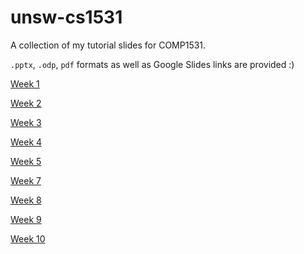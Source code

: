 # unsw-cs1531
A collection of my tutorial slides for COMP1531.

`.pptx`, `.odp`, `pdf` formats as well as Google Slides links are provided :) 

[Week 1](https://docs.google.com/presentation/d/1mUFbRIAW01sOvLTSRDrTcB8A4erJSO7rs-Ui232sT-g/edit?usp=sharing)

[Week 2](https://docs.google.com/presentation/d/1dmxkCxEJCR8VXGhusVm3HIEixbowhX-1AF-l8YpuUDU/edit?usp=sharing)

[Week 3](https://docs.google.com/presentation/d/1Cxf6k6d3iNcjsvhKww0ZNrb8vfKH_0w9HSXRDUV-LZI/edit?usp=sharing)

[Week 4](https://docs.google.com/presentation/d/1zaW_if44pVj145ulq0vYnW6S-CES2Lp29p1cBAF0POk/edit?usp=sharing)

[Week 5](https://docs.google.com/presentation/d/1vIlwvgOb4Gy1axVYz9PjukfM62tp6R7-8QumAsprR4k/edit?usp=sharing)

[Week 7](https://docs.google.com/presentation/d/12OXIBp1lzRP2xiM9YwOqT7_UpDDTz9S-Ufets5xUev4/edit?usp=sharing)

[Week 8](https://docs.google.com/presentation/d/13QLmfuVo7w5yOftXz5FM_9lPxZkRV0Y07rsEQaYM6lQ/edit?usp=sharing)

[Week 9](https://docs.google.com/presentation/d/1Qul-rtEWwfeP5d3iLIcddKV18CxDf5e9Qt9eLarCzDE/edit?usp=sharing)

[Week 10](https://docs.google.com/presentation/d/1KdC1632ERp8w-ciJS6kmXE4N8qbF6BOQu6T4axG3IcE/edit?usp=sharing)
